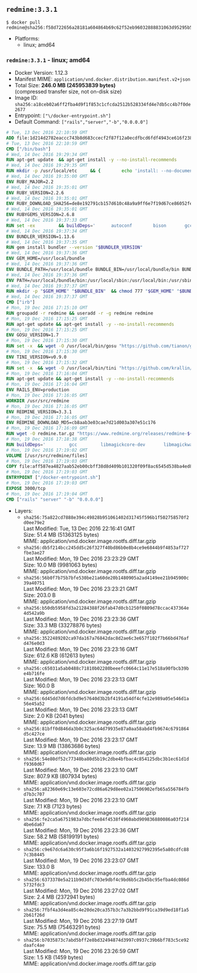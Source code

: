 ## `redmine:3.3.1`

```console
$ docker pull redmine@sha256:f58d722656a28181a604864b69c62f52eb96032888831063d95295b500d1081c
```

-	Platforms:
	-	linux; amd64

### `redmine:3.3.1` - linux; amd64

-	Docker Version: 1.12.3
-	Manifest MIME: `application/vnd.docker.distribution.manifest.v2+json`
-	Total Size: **246.0 MB (245953839 bytes)**  
	(compressed transfer size, not on-disk size)
-	Image ID: `sha256:a18ceb02a6ff2fba4d9f1f853c1cfcda2512b528334fd4e7db5cc4b7f0de2677`
-	Entrypoint: `["\/docker-entrypoint.sh"]`
-	Default Command: `["rails","server","-b","0.0.0.0"]`

```dockerfile
# Tue, 13 Dec 2016 22:10:59 GMT
ADD file:1d214d2782eaccc743b8d683ccecf2f87f12a0ecdfbcd6fdf4943ce616f23870 in / 
# Tue, 13 Dec 2016 22:10:59 GMT
CMD ["/bin/bash"]
# Wed, 14 Dec 2016 19:29:34 GMT
RUN apt-get update 	&& apt-get install -y --no-install-recommends 		bzip2 		ca-certificates 		libffi-dev 		libgdbm3 		libssl-dev 		libyaml-dev 		procps 		zlib1g-dev 	&& rm -rf /var/lib/apt/lists/*
# Wed, 14 Dec 2016 19:29:35 GMT
RUN mkdir -p /usr/local/etc 	&& { 		echo 'install: --no-document'; 		echo 'update: --no-document'; 	} >> /usr/local/etc/gemrc
# Wed, 14 Dec 2016 19:35:00 GMT
ENV RUBY_MAJOR=2.2
# Wed, 14 Dec 2016 19:35:01 GMT
ENV RUBY_VERSION=2.2.6
# Wed, 14 Dec 2016 19:35:01 GMT
ENV RUBY_DOWNLOAD_SHA256=de8e192791cb157d610c48a9a9ff6e7f19d67ce86052feae62b82e3682cc675f
# Wed, 14 Dec 2016 19:35:01 GMT
ENV RUBYGEMS_VERSION=2.6.8
# Wed, 14 Dec 2016 19:37:33 GMT
RUN set -ex 		&& buildDeps=' 		autoconf 		bison 		gcc 		libbz2-dev 		libgdbm-dev 		libglib2.0-dev 		libncurses-dev 		libreadline-dev 		libxml2-dev 		libxslt-dev 		make 		ruby 		wget 	' 	&& apt-get update 	&& apt-get install -y --no-install-recommends $buildDeps 	&& rm -rf /var/lib/apt/lists/* 		&& wget -O ruby.tar.gz "https://cache.ruby-lang.org/pub/ruby/${RUBY_MAJOR%-rc}/ruby-$RUBY_VERSION.tar.gz" 	&& echo "$RUBY_DOWNLOAD_SHA256 *ruby.tar.gz" | sha256sum -c - 		&& mkdir -p /usr/src/ruby 	&& tar -xzf ruby.tar.gz -C /usr/src/ruby --strip-components=1 	&& rm ruby.tar.gz 		&& cd /usr/src/ruby 		&& { 		echo '#define ENABLE_PATH_CHECK 0'; 		echo; 		cat file.c; 	} > file.c.new 	&& mv file.c.new file.c 		&& autoconf 	&& ./configure --disable-install-doc --enable-shared 	&& make -j"$(nproc)" 	&& make install 		&& apt-get purge -y --auto-remove $buildDeps 	&& cd / 	&& rm -r /usr/src/ruby 		&& gem update --system "$RUBYGEMS_VERSION"
# Wed, 14 Dec 2016 19:37:34 GMT
ENV BUNDLER_VERSION=1.13.6
# Wed, 14 Dec 2016 19:37:35 GMT
RUN gem install bundler --version "$BUNDLER_VERSION"
# Wed, 14 Dec 2016 19:37:36 GMT
ENV GEM_HOME=/usr/local/bundle
# Wed, 14 Dec 2016 19:37:36 GMT
ENV BUNDLE_PATH=/usr/local/bundle BUNDLE_BIN=/usr/local/bundle/bin BUNDLE_SILENCE_ROOT_WARNING=1 BUNDLE_APP_CONFIG=/usr/local/bundle
# Wed, 14 Dec 2016 19:37:36 GMT
ENV PATH=/usr/local/bundle/bin:/usr/local/sbin:/usr/local/bin:/usr/sbin:/usr/bin:/sbin:/bin
# Wed, 14 Dec 2016 19:37:37 GMT
RUN mkdir -p "$GEM_HOME" "$BUNDLE_BIN" 	&& chmod 777 "$GEM_HOME" "$BUNDLE_BIN"
# Wed, 14 Dec 2016 19:37:37 GMT
CMD ["irb"]
# Mon, 19 Dec 2016 17:15:10 GMT
RUN groupadd -r redmine && useradd -r -g redmine redmine
# Mon, 19 Dec 2016 17:15:25 GMT
RUN apt-get update && apt-get install -y --no-install-recommends 		ca-certificates 		wget 	&& rm -rf /var/lib/apt/lists/*
# Mon, 19 Dec 2016 17:15:25 GMT
ENV GOSU_VERSION=1.7
# Mon, 19 Dec 2016 17:15:30 GMT
RUN set -x 	&& wget -O /usr/local/bin/gosu "https://github.com/tianon/gosu/releases/download/$GOSU_VERSION/gosu-$(dpkg --print-architecture)" 	&& wget -O /usr/local/bin/gosu.asc "https://github.com/tianon/gosu/releases/download/$GOSU_VERSION/gosu-$(dpkg --print-architecture).asc" 	&& export GNUPGHOME="$(mktemp -d)" 	&& gpg --keyserver ha.pool.sks-keyservers.net --recv-keys B42F6819007F00F88E364FD4036A9C25BF357DD4 	&& gpg --batch --verify /usr/local/bin/gosu.asc /usr/local/bin/gosu 	&& rm -r "$GNUPGHOME" /usr/local/bin/gosu.asc 	&& chmod +x /usr/local/bin/gosu 	&& gosu nobody true
# Mon, 19 Dec 2016 17:15:30 GMT
ENV TINI_VERSION=v0.9.0
# Mon, 19 Dec 2016 17:15:32 GMT
RUN set -x 	&& wget -O /usr/local/bin/tini "https://github.com/krallin/tini/releases/download/$TINI_VERSION/tini" 	&& wget -O /usr/local/bin/tini.asc "https://github.com/krallin/tini/releases/download/$TINI_VERSION/tini.asc" 	&& export GNUPGHOME="$(mktemp -d)" 	&& gpg --keyserver ha.pool.sks-keyservers.net --recv-keys 6380DC428747F6C393FEACA59A84159D7001A4E5 	&& gpg --batch --verify /usr/local/bin/tini.asc /usr/local/bin/tini 	&& rm -r "$GNUPGHOME" /usr/local/bin/tini.asc 	&& chmod +x /usr/local/bin/tini 	&& tini -h
# Mon, 19 Dec 2016 17:16:04 GMT
RUN apt-get update && apt-get install -y --no-install-recommends 		imagemagick 		libmysqlclient18 		libpq5 		libsqlite3-0 				bzr 		git 		mercurial 		openssh-client 		subversion 	&& rm -rf /var/lib/apt/lists/*
# Mon, 19 Dec 2016 17:16:04 GMT
ENV RAILS_ENV=production
# Mon, 19 Dec 2016 17:16:05 GMT
WORKDIR /usr/src/redmine
# Mon, 19 Dec 2016 17:16:05 GMT
ENV REDMINE_VERSION=3.3.1
# Mon, 19 Dec 2016 17:16:05 GMT
ENV REDMINE_DOWNLOAD_MD5=cb8aab3e03cae7d21d003a307e51c176
# Mon, 19 Dec 2016 17:16:09 GMT
RUN wget -O redmine.tar.gz "https://www.redmine.org/releases/redmine-${REDMINE_VERSION}.tar.gz" 	&& echo "$REDMINE_DOWNLOAD_MD5 redmine.tar.gz" | md5sum -c - 	&& tar -xvf redmine.tar.gz --strip-components=1 	&& rm redmine.tar.gz files/delete.me log/delete.me 	&& mkdir -p tmp/pdf public/plugin_assets 	&& chown -R redmine:redmine ./
# Mon, 19 Dec 2016 17:18:38 GMT
RUN buildDeps=' 		gcc 		libmagickcore-dev 		libmagickwand-dev 		libmysqlclient-dev 		libpq-dev 		libsqlite3-dev 		make 		patch 	' 	&& set -ex 	&& apt-get update && apt-get install -y $buildDeps --no-install-recommends 	&& rm -rf /var/lib/apt/lists/* 	&& bundle install --without development test 	&& for adapter in mysql2 postgresql sqlite3; do 		echo "$RAILS_ENV:" > ./config/database.yml; 		echo "  adapter: $adapter" >> ./config/database.yml; 		bundle install --without development test; 	done 	&& rm ./config/database.yml 	&& apt-get purge -y --auto-remove $buildDeps
# Mon, 19 Dec 2016 17:19:02 GMT
VOLUME [/usr/src/redmine/files]
# Mon, 19 Dec 2016 17:19:03 GMT
COPY file:aff587ea4827aab52eb00cbff38d8d409b101320f09f8ac6545d538ba4ed8f4f in / 
# Mon, 19 Dec 2016 17:19:03 GMT
ENTRYPOINT ["/docker-entrypoint.sh"]
# Mon, 19 Dec 2016 17:19:03 GMT
EXPOSE 3000/tcp
# Mon, 19 Dec 2016 17:19:04 GMT
CMD ["rails" "server" "-b" "0.0.0.0"]
```

-	Layers:
	-	`sha256:75a822cd7888e394c49828b951061402d31745f596b1f502758570f2d0ee79e2`  
		Last Modified: Tue, 13 Dec 2016 22:16:41 GMT  
		Size: 51.4 MB (51363125 bytes)  
		MIME: application/vnd.docker.image.rootfs.diff.tar.gzip
	-	`sha256:db5f214bcc245dd5c26f327f40bd86b0e8b4ce9e6844b9f4853af727fbe3ae27`  
		Last Modified: Mon, 19 Dec 2016 23:23:29 GMT  
		Size: 10.0 MB (9981063 bytes)  
		MIME: application/vnd.docker.image.rootfs.diff.tar.gzip
	-	`sha256:56b0f7b75b7bfe530be21a60de20b1480905a2ad4149ee21b945900c39a40751`  
		Last Modified: Mon, 19 Dec 2016 23:23:21 GMT  
		Size: 203.0 B  
		MIME: application/vnd.docker.image.rootfs.diff.tar.gzip
	-	`sha256:b50db5958fd3a21284388f26fab47d0cb1250f0809d78ccac437364e4d542a9b`  
		Last Modified: Mon, 19 Dec 2016 23:23:36 GMT  
		Size: 33.3 MB (33278876 bytes)  
		MIME: application/vnd.docker.image.rootfs.diff.tar.gzip
	-	`sha256:3522489202ca97da167a76842dac8d2ae6c3e657f102f7b66bd476afd476e0d3`  
		Last Modified: Mon, 19 Dec 2016 23:23:16 GMT  
		Size: 612.6 KB (612613 bytes)  
		MIME: application/vnd.docker.image.rootfs.diff.tar.gzip
	-	`sha256:c65031a5ab0488c71810b02280beeefc0664c11e17e518a90fbcb39be4b716fe`  
		Last Modified: Mon, 19 Dec 2016 23:23:13 GMT  
		Size: 160.0 B  
		MIME: application/vnd.docker.image.rootfs.diff.tar.gzip
	-	`sha256:6d45dd7d6fdcbd9e57640d3b2bf4191a54df4cfe12e989a05e546d1a56e45a52`  
		Last Modified: Mon, 19 Dec 2016 23:23:13 GMT  
		Size: 2.0 KB (2041 bytes)  
		MIME: application/vnd.docker.image.rootfs.diff.tar.gzip
	-	`sha256:81bff0d846da3b0c325ac64d79935e87a0aa58abd4fb9674c6791864d5c427ce`  
		Last Modified: Mon, 19 Dec 2016 23:23:17 GMT  
		Size: 13.9 MB (13863686 bytes)  
		MIME: application/vnd.docker.image.rootfs.diff.tar.gzip
	-	`sha256:54e80df52c77340ba80d5b19c2dbe4bfbac4c854125dbc3b1ec61d1df9360d67`  
		Last Modified: Mon, 19 Dec 2016 23:23:10 GMT  
		Size: 807.9 KB (807934 bytes)  
		MIME: application/vnd.docker.image.rootfs.diff.tar.gzip
	-	`sha256:a82360e69c13e603e72cd86a629d8ee02a17506902efb65a556784fbd7b3c707`  
		Last Modified: Mon, 19 Dec 2016 23:23:10 GMT  
		Size: 7.1 KB (7123 bytes)  
		MIME: application/vnd.docker.image.rootfs.diff.tar.gzip
	-	`sha256:fe2ca5a6751983a7dbcfee84f4538f4960abd909836880086a03f2144be6da67`  
		Last Modified: Mon, 19 Dec 2016 23:23:36 GMT  
		Size: 58.2 MB (58199191 bytes)  
		MIME: application/vnd.docker.image.rootfs.diff.tar.gzip
	-	`sha256:c9e67dc6a630c95f3a6b16f1927532a14032927992395e5a80cdfc887c3b8445`  
		Last Modified: Mon, 19 Dec 2016 23:23:07 GMT  
		Size: 133.0 B  
		MIME: application/vnd.docker.image.rootfs.diff.tar.gzip
	-	`sha256:6373378e5a211b9d3dfc703e9dbf4c9bd6b5c2b45bc95efba4dc086d5732fdc3`  
		Last Modified: Mon, 19 Dec 2016 23:27:02 GMT  
		Size: 2.4 MB (2372941 bytes)  
		MIME: application/vnd.docker.image.rootfs.diff.tar.gzip
	-	`sha256:7fbf4a3d4ea85c4e20de20ca357b3c7a3b2bbd9f91ca39d9ed18f1a52b61f26d`  
		Last Modified: Mon, 19 Dec 2016 23:27:19 GMT  
		Size: 75.5 MB (75463291 bytes)  
		MIME: application/vnd.docker.image.rootfs.diff.tar.gzip
	-	`sha256:b7035873c7abd5bff2e8bd32494874d3997c0937c39b6bf783c5ce92daafc4ae`  
		Last Modified: Mon, 19 Dec 2016 23:26:59 GMT  
		Size: 1.5 KB (1459 bytes)  
		MIME: application/vnd.docker.image.rootfs.diff.tar.gzip
